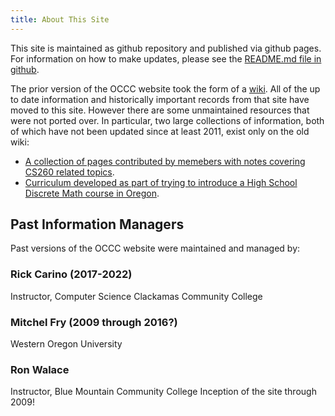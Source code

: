 ```yaml
---
title: About This Site
---
```


This site is maintained as github repository and published via github pages. For
information on how to make updates, please see the [README.md file in github](https://github.com/Oregon-Council-of-Computer-Chairs/Oregon-Council-of-Computer-Chairs.github.io).

The prior version of the OCCC website took the form of a [wiki](http://www.occcwiki.org/). All of the up to date
information and historically important records from that site have moved to this site.
However there are some unmaintained resources that were not ported over. In particular, two large collections
of information, both of which have not been updated since at least 2011, exist only on
the old wiki:

* [A collection of pages contributed by memebers with notes covering CS260 related topics](http://www.occcwiki.org/index.php/Contents:_CS2).
* [Curriculum developed as part of trying to introduce a High School Discrete Math course in Oregon](http://www.occcwiki.org/index.php/HS_Discrete_Math_(CS0)). 

## Past Information Managers 

Past versions of the OCCC website were maintained and managed by:

### Rick Carino (2017-2022)
Instructor, Computer Science
Clackamas Community College

### Mitchel Fry (2009 through 2016?)
Western Oregon University

### Ron Walace
Instructor, Blue Mountain Community College
Inception of the site through 2009!